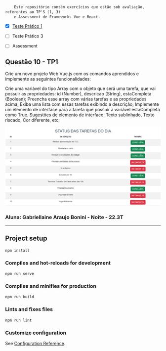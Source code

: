 # 

        Este repositório contém exercícios que estão sob avaliação, referentes ao TP'S (1, 3)
        e Assessment de Frameworks Vue e React.
- [x] [Teste Prático 1](https://github.com/gabybonini/TP01-Vue-/tree/main/src)

- [ ] Teste Prático 3

- [ ] Assessment
## Questão 10 - TP1

Crie um novo projeto Web Vue.js com os comandos aprendidos e implemente as seguintes funcionalidades:

Crie uma variável do tipo Array com o objeto que será uma tarefa, que vai possuir as propriedades: id (Number), descricao (String), estaCompleta (Boolean);
Preencha esse array com várias tarefas e as propriedades acima;
Exiba uma lista com essas tarefas exibindo a descrição;
Implemente um elemento de interface para a tarefa que possuir a variável estaCompleta como True. Sugestões de elemento de interface: Texto sublinhado, Texto riscado, Cor diferente, etc;

![img-min.png](img-min.png)

### Aluna: Gabriellaine Araujo Bonini - Noite - 22.3T

******

## Project setup
```
npm install
```

### Compiles and hot-reloads for development
```
npm run serve
```

### Compiles and minifies for production
```
npm run build
```

### Lints and fixes files
```
npm run lint
```

### Customize configuration
See [Configuration Reference](https://cli.vuejs.org/config/).
